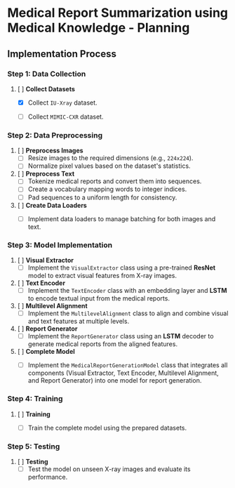 # Medical Report Summarization using Medical Knowledge - Planning 

## Implementation Process

### Step 1: Data Collection

1. [ ] **Collect Datasets**  
   - [x] Collect `IU-Xray` dataset.
   - [ ] Collect `MIMIC-CXR` dataset.


### Step 2: Data Preprocessing

1. [ ] **Preprocess Images**  
   - [ ] Resize images to the required dimensions (e.g., `224x224`).  
   - [ ] Normalize pixel values based on the dataset's statistics.

2. [ ] **Preprocess Text**  
   - [ ] Tokenize medical reports and convert them into sequences.  
   - [ ] Create a vocabulary mapping words to integer indices.  
   - [ ] Pad sequences to a uniform length for consistency.

3. [ ] **Create Data Loaders**  
   - [ ] Implement data loaders to manage batching for both images and text.


### Step 3: Model Implementation

1. [ ] **Visual Extractor**  
   - [ ] Implement the `VisualExtractor` class using a pre-trained **ResNet** model to extract visual features from X-ray images.

2. [ ] **Text Encoder**  
   - [ ] Implement the `TextEncoder` class with an embedding layer and **LSTM** to encode textual input from the medical reports.

3. [ ] **Multilevel Alignment**  
   - [ ] Implement the `MultilevelAlignment` class to align and combine visual and text features at multiple levels.

4. [ ] **Report Generator**  
   - [ ] Implement the `ReportGenerator` class using an **LSTM** decoder to generate medical reports from the aligned features.

5. [ ] **Complete Model**  
   - [ ] Implement the `MedicalReportGenerationModel` class that integrates all components (Visual Extractor, Text Encoder, Multilevel Alignment, and Report Generator) into one model for report generation.


### Step 4: Training

1. [ ] **Training**  
   - [ ] Train the complete model using the prepared datasets.


### Step 5: Testing  

1. [ ] **Testing**  
   - [ ] Test the model on unseen X-ray images and evaluate its performance.